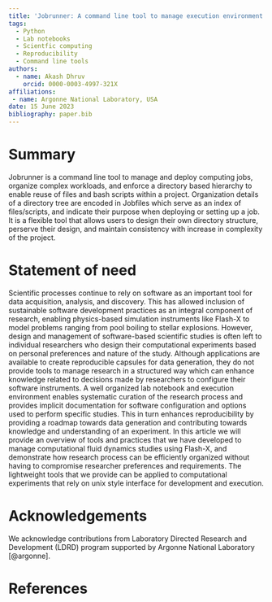 ```yaml
---
title: 'Jobrunner: A command line tool to manage execution environment for software based scientific studies'
tags:
  - Python
  - Lab notebooks
  - Scientfic computing
  - Reproducibility
  - Command line tools
authors:
  - name: Akash Dhruv
    orcid: 0000-0003-4997-321X
affiliations:
 - name: Argonne National Laboratory, USA
date: 15 June 2023
bibliography: paper.bib
---
```


# Summary

Jobrunner is a command line tool to manage and deploy computing jobs, 
organize complex workloads, and enforce a directory based hierarchy to 
enable reuse of files and bash scripts within a project. Organization 
details of a directory tree are encoded in Jobfiles which serve as an 
index of files/scripts, and indicate their purpose when deploying or 
setting up a job. It is a flexible tool that allows users to design their 
own directory structure, perserve their design, and maintain consistency 
with increase in complexity of the project.


# Statement of need

Scientific processes continue to rely on software as an important tool 
for data acquisition, analysis, and discovery. This has allowed inclusion 
of sustainable software development practices as an integral component of 
research, enabling physics-based simulation instruments like Flash-X to 
model problems ranging from pool boiling to stellar explosions. However, 
design and management of software-based scientific studies is often left to 
individual researchers who design their computational experiments based on 
personal preferences and nature of the study. Although applications are available 
to create reproducible capsules for data generation, they do not provide tools to 
manage research in a structured way which can enhance knowledge related to decisions 
made by researchers to configure their software instruments. A well organized lab 
notebook and execution environment enables systematic curation of the research 
process and provides implicit documentation for software configuration and options 
used to perform specific studies. This in turn enhances reproducibility by providing 
a roadmap towards data generation and contributing towards knowledge and understanding 
of an experiment. In this article we will provide an overview of tools and practices 
that we have developed to manage computational fluid dynamics studies using Flash-X, 
and demonstrate how research process can be efficiently organized without having 
to compromise researcher preferences and requirements. The lightweight tools 
that we provide can be applied to computational experiments that rely on unix style 
interface for development and execution.

# Acknowledgements

We acknowledge contributions from Laboratory Directed Research and Development
(LDRD) program supported by Argonne National Laboratory [@argonne].

# References
